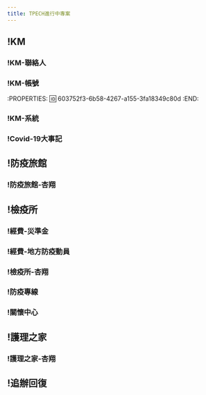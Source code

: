 ```yaml
---
title: TPECH進行中專案
---
```


## !KM
### !KM-聯絡人
### !KM-帳號
:PROPERTIES:
:id: 603752f3-6b58-4267-a155-3fa18349c80d
:END:
### !KM-系統
### !Covid-19大事記
## !防疫旅館
### !防疫旅館-杏翔
## !檢疫所
### !經費-災準金
### !經費-地方防疫動員
### !檢疫所-杏翔
### !防疫專線
### !關懷中心
## !護理之家
### !護理之家-杏翔
## !追辦回復
